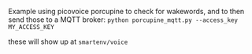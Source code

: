 Example using picovoice porcupine to check for wakewords, and to then send those to a MQTT broker:
`python porcupine_mqtt.py --access_key MY_ACCESS_KEY`

these will show up at `smartenv/voice`
